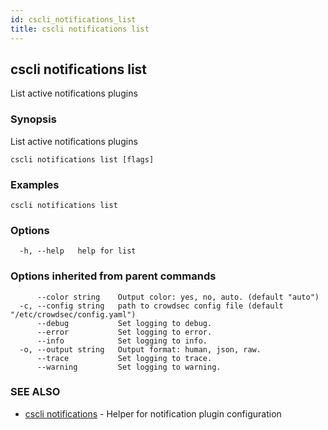 ```yaml
---
id: cscli_notifications_list
title: cscli notifications list
---
```

## cscli notifications list

List active notifications plugins

### Synopsis

List active notifications plugins

```
cscli notifications list [flags]
```

### Examples

```
cscli notifications list
```

### Options

```
  -h, --help   help for list
```

### Options inherited from parent commands

```
      --color string    Output color: yes, no, auto. (default "auto")
  -c, --config string   path to crowdsec config file (default "/etc/crowdsec/config.yaml")
      --debug           Set logging to debug.
      --error           Set logging to error.
      --info            Set logging to info.
  -o, --output string   Output format: human, json, raw.
      --trace           Set logging to trace.
      --warning         Set logging to warning.
```

### SEE ALSO

* [cscli notifications](/cscli/cscli_notifications.md)	 - Helper for notification plugin configuration

